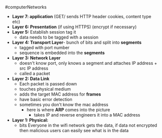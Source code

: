 #computerNetworks
- **Layer 7: application** (GET/ sends HTTP header cookies, content type etc)
- **Layer 6: Presentation** (if using HTTPS) (encrypt if necessary)
- **Layer 5:** Establish session tag it
	- data needs to be tagged with a session
- **Layer 4: Transport Layer**- bunch of bits and split into **segments**
	- tagged with port number
	- sequence is embedded into the **segments**
- **Layer 3: Network Layer**
	- doesn't know port, only knows a segment and attaches IP address + src IP address
	- called a packet
- **Layer 2: Data Link**
	- Each packet is passed down 
	- touches physical medium
	- adds the target MAC address for **frames**
	- have basic error detection
	- sometimes you don't know the mac address
		- here is where **ARP** comes into the picture
			- takes IP and reverse engineers it into a MAC address
- **Layer 1: Physical:**
	- bits
Everyone in the wifi network gets the data, if data not encrypted then malicious users can easily see what is in the data

